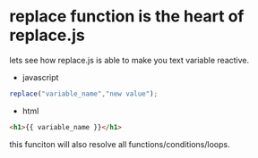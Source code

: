 # replace function is the heart of replace.js
lets see how replace.js is able to make you text variable reactive.
- javascript
``` javascript
replace("variable_name","new value");
```
- html
``` html
<h1>{{ variable_name }}</h1>
```
this funciton will also resolve all functions/conditions/loops.
